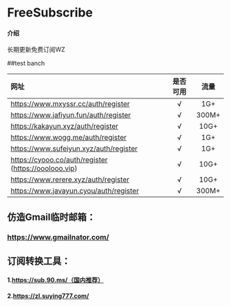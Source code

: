 # FreeSubscribe

#### 介绍
长期更新免费订阅WZ

##test banch



| 网址                                                  | 是否可用 | 流量  |
| :---------------------------------------------------- | :------: | :---: |
| https://www.mxyssr.cc/auth/register                   |    √     |  1G+  |
| https://www.jafiyun.fun/auth/register                 |    √     | 300M+ |
| https://kakayun.xyz/auth/register                     |    √     | 10G+  |
| https://www.wogg.me/auth/register                     |    √     |  1G+  |
| https://www.sufeiyun.xyz/auth/register                |    √     |  1G+  |
| https://cyooo.co/auth/register  (https://ooolooo.vip) |    √     | 10G+  |
| https://www.rerere.xyz/auth/register                  |    √     | 10G+  |
| https://www.javayun.cyou/auth/register                |    √     | 300M+ |

## 仿造Gmail临时邮箱：

### https://www.gmailnator.com/

## 订阅转换工具：

#### 1.https://sub.90.ms/（国内推荐）

#### 2.https://zl.suying777.com/